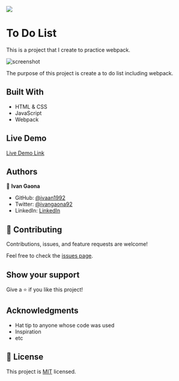 ![](https://img.shields.io/badge/Microverse-blueviolet)

# To Do List

This is a project that I create to practice webpack. 

![screenshot](https://user-images.githubusercontent.com/73128809/144714616-ef209345-3532-4e86-9397-03a51d2b8f1f.png)

The purpose of this project is create a to do list including webpack.

## Built With

- HTML & CSS
- JavaScript
- Webpack

## Live Demo


[Live Demo Link]()

## Authors

👤 **Ivan Gaona**


- GitHub: [@ivaan1992](https://github.com/ivaan1992)
- Twitter: [@ivangaona92](https://twitter.com/ivangaona92)
- LinkedIn: [LinkedIn](https://www.linkedin.com/in/ivan-linares-gaona/)

## 🤝 Contributing

Contributions, issues, and feature requests are welcome!

Feel free to check the [issues page](https://github.com/ivaan1992/AwesomeBooks/issues).

## Show your support

Give a ⭐️ if you like this project!

## Acknowledgments

- Hat tip to anyone whose code was used
- Inspiration
- etc

## 📝 License

This project is [MIT](./MIT.md) licensed.
